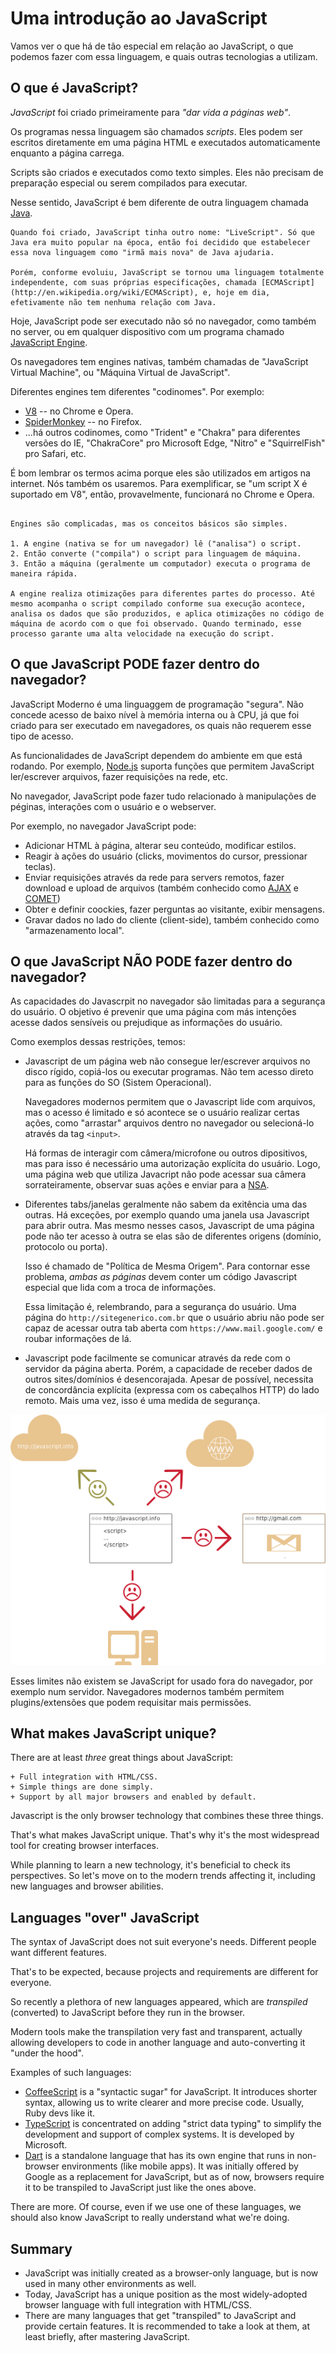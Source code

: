 # Uma introdução ao JavaScript

Vamos ver o que há de tão especial em relação ao JavaScript, o que podemos fazer com essa linguagem, e quais outras tecnologias a utilizam.

## O que é JavaScript?

*JavaScript* foi criado primeiramente para *"dar vida a páginas web"*.

Os programas nessa linguagem são chamados *scripts*. Eles podem ser escritos diretamente em uma página HTML e executados automaticamente enquanto a página carrega.

Scripts são criados e executados como texto simples. Eles não precisam de preparação especial ou serem compilados para executar.

Nesse sentido, JavaScript é bem diferente de outra linguagem chamada [Java](https://en.wikipedia.org/wiki/Java_(programming_language)).

```smart header="Por que <u>Java</u>Script?"
Quando foi criado, JavaScript tinha outro nome: "LiveScript". Só que Java era muito popular na época, então foi decidido que estabelecer essa nova linguagem como "irmã mais nova" de Java ajudaria.

Porém, conforme evoluiu, JavaScript se tornou uma linguagem totalmente independente, com suas próprias especificações, chamada [ECMAScript](http://en.wikipedia.org/wiki/ECMAScript), e, hoje em dia, efetivamente não tem nenhuma relação com Java.
```

Hoje, JavaScript pode ser executado não só no navegador, como também no server, ou em qualquer dispositivo com um programa chamado [JavaScript Engine](https://en.wikipedia.org/wiki/JavaScript_engine).

Os navegadores tem engines nativas, também chamadas de "JavaScript Virtual Machine", ou "Máquina Virtual de JavaScript".

Diferentes engines tem diferentes "codinomes". Por exemplo:

- [V8](https://en.wikipedia.org/wiki/V8_(JavaScript_engine)) -- no Chrome e Opera.
- [SpiderMonkey](https://en.wikipedia.org/wiki/SpiderMonkey) -- no Firefox.
- ...há outros codinomes, como "Trident" e "Chakra" para diferentes versões do IE, "ChakraCore" pro Microsoft Edge, "Nitro" e "SquirrelFish" pro Safari, etc.

É bom lembrar os termos acima porque eles são utilizados em artigos na internet. Nós também os usaremos. Para exemplificar, se "um script X é suportado em V8", então, provavelmente, funcionará no Chrome e Opera.

```smart header="Como as engines funcionam?"

Engines são complicadas, mas os conceitos básicos são simples.

1. A engine (nativa se for um navegador) lê ("analisa") o script.
2. Então converte ("compila") o script para linguagem de máquina.
3. Então a máquina (geralmente um computador) executa o programa de maneira rápida.

A engine realiza otimizações para diferentes partes do processo. Até mesmo acompanha o script compilado conforme sua execução acontece, analisa os dados que são produzidos, e aplica otimizações no código de máquina de acordo com o que foi observado. Quando terminado, esse processo garante uma alta velocidade na execução do script.
```

## O que JavaScript PODE fazer dentro do navegador?

JavaScript Moderno é uma linguaggem de programação "segura". Não concede acesso de baixo nível à memória interna ou à CPU, já que foi criado para ser executado em navegadores, os quais não requerem esse tipo de acesso.

As funcionalidades de JavaScript dependem do ambiente em que está rodando. Por exemplo, [Node.js](https://wikipedia.org/wiki/Node.js) suporta funções que permitem JavaScript ler/escrever arquivos, fazer requisições na rede, etc.

No navegador, JavaScript pode fazer tudo relacionado à manipulações de péginas, interações com o usuário e o webserver.

Por exemplo, no navegador JavaScript pode:

- Adicionar HTML à página, alterar seu conteúdo, modificar estilos.
- Reagir à ações do usuário (clicks, movimentos do cursor, pressionar teclas).
- Enviar requisições através da rede para servers remotos, fazer download e upload de arquivos (também conhecido como [AJAX](https://en.wikipedia.org/wiki/Ajax_(programming)) e [COMET](https://en.wikipedia.org/wiki/Comet_(programming)))
- Obter e definir coockies, fazer perguntas ao visitante, exibir mensagens.
- Gravar dados no lado do cliente (client-side), também conhecido como "armazenamento local".

## O que JavaScript NÃO PODE fazer dentro do navegador?

As capacidades do Javascrpit no navegador são limitadas para a segurança do usuário. O objetivo é prevenir que uma página com más intenções acesse dados sensíveis ou prejudique as informações do usuário.

Como exemplos dessas restrições, temos:


- Javascript de um página web não consegue ler/escrever arquivos no disco rígido, copiá-los ou executar programas. Não tem acesso direto para as funções do SO (Sistem Operacional).

    Navegadores modernos permitem que o Javascript lide com arquivos, mas o acesso é limitado e só acontece se o usuário realizar certas ações, como "arrastar" arquivos dentro no navegador ou selecioná-lo através da tag `<input>`.
    
    Há formas de interagir com câmera/microfone ou outros dipositivos, mas para isso é necessário uma autorização explícita do usuário. Logo, uma página web que utiliza Javacript não pode acessar sua câmera sorrateiramente, observar suas ações e enviar para a [NSA](https://pt.wikipedia.org/wiki/Ag%C3%AAncia_de_Seguran%C3%A7a_Nacional).
    
- Diferentes tabs/janelas geralmente não sabem da exitência uma das outras. Há exceções, por exemplo quando uma janela usa Javascript para abrir outra. Mas mesmo nesses casos, Javascript de uma página pode não ter acesso à outra se elas são de diferentes origens (domínio, protocolo ou porta).

    Isso é chamado de "Política de Mesma Origem". Para contornar esse problema, *ambas as páginas* devem conter um código Javascript especial que lida com a troca de informações.

    Essa limitação é, relembrando, para a segurança do usuário. Uma página do `http://sitegenerico.com.br` que o usuário abriu não pode ser capaz de acessar outra tab aberta com `https://www.mail.google.com/` e roubar informações de lá.
    
- Javascript pode facilmente se comunicar através da rede com o servidor da página aberta. Porém, a capacidade de receber dados de outros sites/domínios é desencorajada. Apesar de possível, necessita de concordância explícita (expressa com os cabeçalhos HTTP) do lado remoto. Mais uma vez, isso é uma medida de segurança.

![](limitations.png)

Esses limites não existem se JavaScript for usado fora do navegador, por exemplo num servidor. Navegadores modernos também permitem plugins/extensões que podem requisitar mais permissões.

## What makes JavaScript unique?

There are at least *three* great things about JavaScript:

```compare
+ Full integration with HTML/CSS.
+ Simple things are done simply.
+ Support by all major browsers and enabled by default.
```
Javascript is the only browser technology that combines these three things.

That's what makes JavaScript unique. That's why it's the most widespread tool for creating browser interfaces.

While planning to learn a new technology, it's beneficial to check its perspectives. So let's move on to the modern trends affecting it,  including new languages and browser abilities.


## Languages "over" JavaScript

The syntax of JavaScript does not suit everyone's needs. Different people want different features.

That's to be expected, because projects and requirements are different for everyone.

So recently a plethora of new languages appeared, which are *transpiled* (converted) to JavaScript before they run in the browser.

Modern tools make the transpilation very fast and transparent, actually allowing developers to code in another language and auto-converting it "under the hood".

Examples of such languages:

- [CoffeeScript](http://coffeescript.org/) is a "syntactic sugar" for JavaScript. It introduces shorter syntax, allowing us to write clearer and more precise code. Usually, Ruby devs like it.
- [TypeScript](http://www.typescriptlang.org/) is concentrated on adding "strict data typing" to simplify the development and support of complex systems. It is developed by Microsoft.
- [Dart](https://www.dartlang.org/) is a standalone language that has its own engine that runs in non-browser environments (like mobile apps). It was initially offered by Google as a replacement for JavaScript, but as of now, browsers require it to be transpiled to JavaScript just like the ones above.

There are more. Of course, even if we use one of these languages, we should also know JavaScript to really understand what we're doing.

## Summary

- JavaScript was initially created as a browser-only language, but is now used in many other environments as well.
- Today, JavaScript has a unique position as the most widely-adopted browser language with full integration with HTML/CSS.
- There are many languages that get "transpiled" to JavaScript and provide certain features. It is recommended to take a look at them, at least briefly, after mastering JavaScript.
